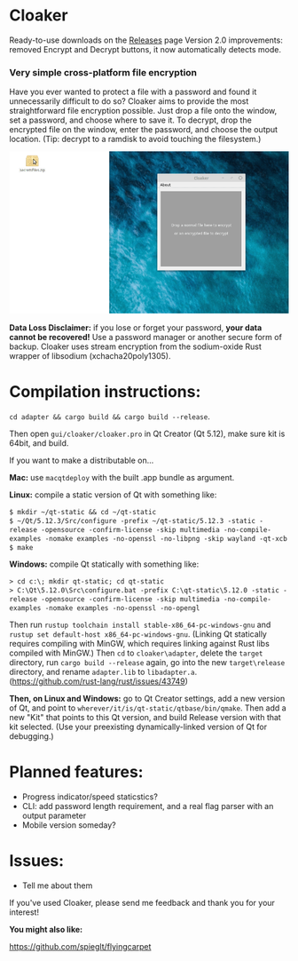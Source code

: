 # Cloaker

Ready-to-use downloads on the [Releases](https://github.com/spieglt/Cloaker/releases) page
Version 2.0 improvements: removed Encrypt and Decrypt buttons, it now automatically detects mode.

### Very simple cross-platform file encryption

Have you ever wanted to protect a file with a password and found it unnecessarily difficult to do so? Cloaker aims to provide the most straightforward file encryption possible. Just drop a file onto the window, set a password, and choose where to save it. To decrypt, drop the encrypted file on the window, enter the password, and choose the output location. (Tip: decrypt to a ramdisk to avoid touching the filesystem.)

![Demo](demo.gif)

**Data Loss Disclaimer:** if you lose or forget your password, **your data cannot be recovered!** Use a password manager or another secure form of backup. Cloaker uses stream encryption from the sodium-oxide Rust wrapper of libsodium (xchacha20poly1305).

# Compilation instructions:
`cd adapter && cargo build && cargo build --release`. 

Then open `gui/cloaker/cloaker.pro` in Qt Creator (Qt 5.12), make sure kit is 64bit, and build.

If you want to make a distributable on... 

**Mac:** use `macqtdeploy` with the built .app bundle as argument. 

**Linux:** compile a static version of Qt with something like:
```
$ mkdir ~/qt-static && cd ~/qt-static
$ ~/Qt/5.12.3/Src/configure -prefix ~/qt-static/5.12.3 -static -release -opensource -confirm-license -skip multimedia -no-compile-examples -nomake examples -no-openssl -no-libpng -skip wayland -qt-xcb
$ make
```

**Windows:** compile Qt statically with something like:
```
> cd c:\; mkdir qt-static; cd qt-static
> C:\Qt\5.12.0\Src\configure.bat -prefix C:\qt-static\5.12.0 -static -release -opensource -confirm-license -skip multimedia -no-compile-examples -nomake examples -no-openssl -no-opengl
```

Then run `rustup toolchain install stable-x86_64-pc-windows-gnu` and `rustup set default-host x86_64-pc-windows-gnu`. (Linking Qt statically requires compiling with MinGW, which requires linking against Rust libs compiled with MinGW.) Then `cd` to `cloaker\adapter`, delete the `target` directory, run `cargo build --release` again, go into the new `target\release` directory, and rename `adapter.lib` to `libadapter.a`. (https://github.com/rust-lang/rust/issues/43749)

**Then, on Linux and Windows:** go to Qt Creator settings, add a new version of Qt, and point to `wherever/it/is/qt-static/qtbase/bin/qmake`. Then add a new "Kit" that points to this Qt version, and build Release version with that kit selected. (Use your preexisting dynamically-linked version of Qt for debugging.)

# Planned features:
- Progress indicator/speed staticstics?
- CLI: add password length requirement, and a real flag parser with an output parameter
- Mobile version someday?

# Issues:
- Tell me about them

If you've used Cloaker, please send me feedback and thank you for your interest!

**You might also like:** 

https://github.com/spieglt/flyingcarpet

